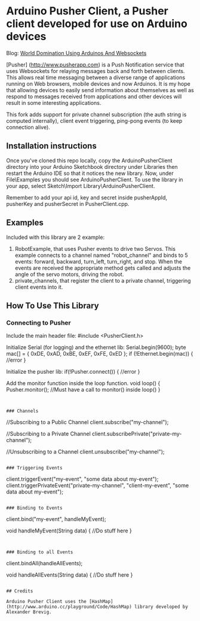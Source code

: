 # Arduino Pusher Client, a Pusher client developed for use on Arduino devices
Blog: [World Domination Using Arduinos And Websockets](http://kevinrohling.wordpress.com/2011/09/14/world-domination-using-arduinos-and-websockets)

[Pusher] (http://www.pusherapp.com) is a Push Notification service that uses Websockets for relaying messages back and forth between clients.  This allows real time messaging between a diverse range of applications running on Web browsers, mobile devices and now Arduinos.  It is my hope that allowing devices to easily send information about themselves as well as respond to messages received from applications and other devices will result in some interesting applications.

This fork adds support for private channel subscription (the auth string is computed internally), client event triggering, ping-pong events (to keep connection alive). 

## Installation instructions

Once you've cloned this repo locally, copy the ArduinoPusherClient directory into your Arduino Sketchbook directory under Libraries then restart the Arduino IDE so that it notices the new library.  Now, under File\Examples you should see ArduinoPusherClient.  To use the library in your app, select Sketch\Import Library\ArduinoPusherClient.

Remember to add your api id, key and secret inside pusherAppId, pusherKey and pusherSecret in PusherClient.cpp.

## Examples

Included with this library are 2 example:
1) RobotExample, that uses Pusher events to drive two Servos.  This example connects to a channel named "robot_channel" and binds to 5 events: forward, backward, turn_left, turn_right, and stop.  When the events are received the appropriate method gets called and adjusts the angle of the servo motors, driving the robot.
2) private_channels, that register the client to a private channel, triggering client events into it.

## How To Use This Library

### Connecting to Pusher

Include the main header file:
#include <PusherClient.h>

Initialize Serial (for logging) and the ethernet lib:
Serial.begin(9600);
byte mac[] = { 0xDE, 0xAD, 0xBE, 0xEF, 0xFE, 0xED };
if (!Ethernet.begin(mac)) {
  //error
}


Initialize the pusher lib:
if(!Pusher.connect()) {
  //error
}

Add the monitor function inside the loop function.
void loop() {
  Pusher.monitor();   //Must have a call to monitor() inside loop()
}
```


### Channels

```
//Subscribing to a Public Channel
client.subscribe("my-channel");  

//Subscribing to a Private Channel
client.subscribePrivate("private-my-channel");  

//Unsubscribing to a Channel
client.unsubscribe("my-channel");  

```

### Triggering Events

```
client.triggerEvent("my-event", "some data about my-event");
client.triggerPrivateEvent("private-my-channel", "client-my-event", "some data about my-event");
```

### Binding to Events

```
client.bind("my-event", handleMyEvent);

void handleMyEvent(String data) {
   //Do stuff here
}
```


### Binding to all Events

```
client.bindAll(handleAllEvents);

void handleAllEvents(String data) {
   //Do stuff here
}
```

## Credits

Arduino Pusher Client uses the [HashMap](http://www.arduino.cc/playground/Code/HashMap) library developed by Alexander Brevig.
